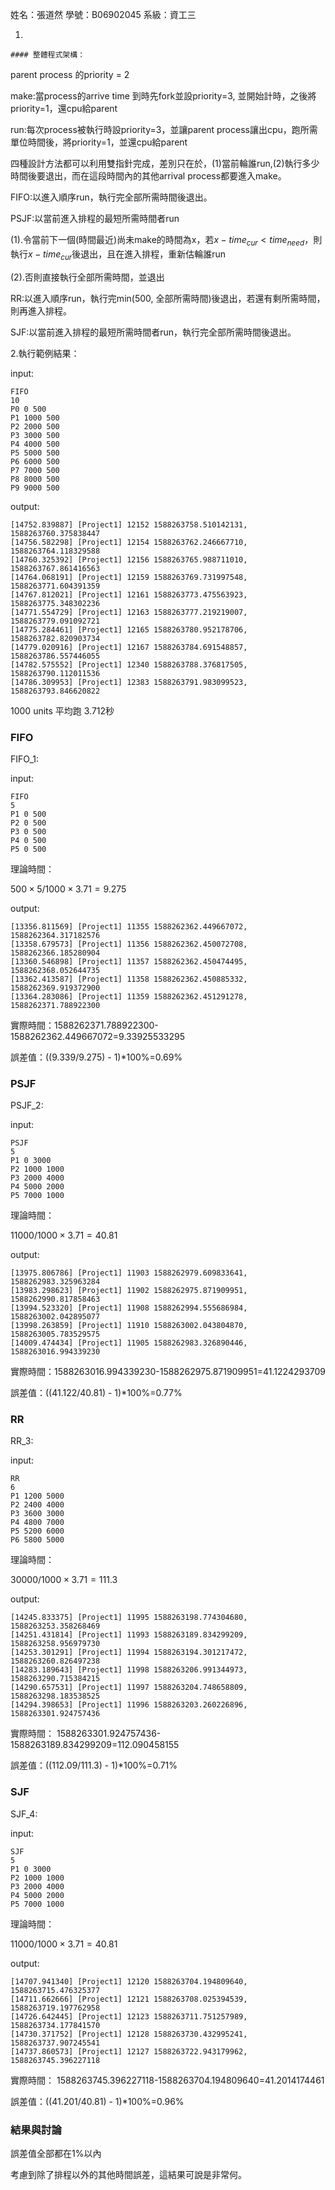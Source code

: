 姓名：張道然  學號：B06902045  系級：資工三

1.

	#### 整體程式架構：

parent process 的priority = 2

make:當process的arrive time 到時先fork並設priority=3, 並開始計時，之後將priority=1，還cpu給parent

run:每次process被執行時設priority=3，並讓parent process讓出cpu，跑所需單位時間後，將priority=1，並還cpu給parent



四種設計方法都可以利用雙指針完成，差別只在於，(1)當前輪誰run,(2)執行多少時間後要退出，而在這段時間內的其他arrival process都要進入make。

FIFO:以進入順序run，執行完全部所需時間後退出。

PSJF:以當前進入排程的最短所需時間者run

(1).令當前下一個(時間最近)尚未make的時間為x，若$x - time_{cur} < time_{need}$，則執行$x-time_{cur}$後退出，且在進入排程，重新估輪誰run

(2).否則直接執行全部所需時間，並退出

RR:以進入順序run，執行完min(500, 全部所需時間)後退出，若還有剩所需時間，則再進入排程。

SJF:以當前進入排程的最短所需時間者run，執行完全部所需時間後退出。



2.執行範例結果：

input:

```pseudocode
FIFO
10
P0 0 500
P1 1000 500
P2 2000 500
P3 3000 500
P4 4000 500
P5 5000 500
P6 6000 500
P7 7000 500
P8 8000 500
P9 9000 500
```

output:

```pseudocode
[14752.839887] [Project1] 12152 1588263758.510142131, 1588263760.375838447
[14756.582298] [Project1] 12154 1588263762.246667710, 1588263764.118329588
[14760.325392] [Project1] 12156 1588263765.988711010, 1588263767.861416563
[14764.068191] [Project1] 12159 1588263769.731997548, 1588263771.604391359
[14767.812021] [Project1] 12161 1588263773.475563923, 1588263775.348302236
[14771.554729] [Project1] 12163 1588263777.219219007, 1588263779.091092721
[14775.284461] [Project1] 12165 1588263780.952178706, 1588263782.820903734
[14779.020916] [Project1] 12167 1588263784.691548857, 1588263786.557446055
[14782.575552] [Project1] 12340 1588263788.376817505, 1588263790.112011536
[14786.309953] [Project1] 12383 1588263791.983099523, 1588263793.846620822
```

1000 units 平均跑 3.712秒

### FIFO

FIFO_1:

input:

```pseudocode
FIFO
5
P1 0 500
P2 0 500
P3 0 500
P4 0 500
P5 0 500
```

理論時間：

$500\times5/1000\times3.71=9.275$

output:

```pseudocode
[13356.811569] [Project1] 11355 1588262362.449667072, 1588262364.317182576
[13358.679573] [Project1] 11356 1588262362.450072708, 1588262366.185280904
[13360.546898] [Project1] 11357 1588262362.450474495, 1588262368.052644735
[13362.413587] [Project1] 11358 1588262362.450885332, 1588262369.919372900
[13364.283086] [Project1] 11359 1588262362.451291278, 1588262371.788922300
```

實際時間：1588262371.788922300-1588262362.449667072=9.33925533295

誤差值：((9.339/9.275) - 1)*100%=0.69%

### PSJF

PSJF_2:

input:

```pseudocode
PSJF
5
P1 0 3000
P2 1000 1000
P3 2000 4000
P4 5000 2000
P5 7000 1000
```

理論時間：

$11000/1000\times3.71=40.81$

output:

```pseudocode
[13975.806786] [Project1] 11903 1588262979.609833641, 1588262983.325963284
[13983.298623] [Project1] 11902 1588262975.871909951, 1588262990.817858463
[13994.523320] [Project1] 11908 1588262994.555686984, 1588263002.042895077
[13998.263859] [Project1] 11910 1588263002.043804870, 1588263005.783529575
[14009.474434] [Project1] 11905 1588262983.326890446, 1588263016.994339230
```

實際時間：1588263016.994339230-1588262975.871909951=41.1224293709 

誤差值：((41.122/40.81) - 1)*100%=0.77%

### RR

RR_3:

input:

```pseudocode
RR
6
P1 1200 5000
P2 2400 4000
P3 3600 3000
P4 4800 7000
P5 5200 6000
P6 5800 5000
```

理論時間：

$30000/1000\times3.71=111.3$

output:

```pseudocode
[14245.833375] [Project1] 11995 1588263198.774304680, 1588263253.358268469
[14251.431814] [Project1] 11993 1588263189.834299209, 1588263258.956979730
[14253.301291] [Project1] 11994 1588263194.301217472, 1588263260.826497238
[14283.189643] [Project1] 11998 1588263206.991344973, 1588263290.715384215
[14290.657531] [Project1] 11997 1588263204.748658809, 1588263298.183538525
[14294.398653] [Project1] 11996 1588263203.260226896, 1588263301.924757436
```

實際時間： 1588263301.924757436-1588263189.834299209=112.090458155

誤差值：((112.09/111.3) - 1)*100%=0.71%

### SJF

SJF_4:

input:

```pseudocode
SJF
5
P1 0 3000
P2 1000 1000
P3 2000 4000
P4 5000 2000
P5 7000 1000
```

理論時間：

$11000/1000\times3.71=40.81$

output:

```pseudocode
[14707.941340] [Project1] 12120 1588263704.194809640, 1588263715.476325377
[14711.662666] [Project1] 12121 1588263708.025394539, 1588263719.197762958
[14726.642445] [Project1] 12123 1588263711.751257989, 1588263734.177841570
[14730.371752] [Project1] 12128 1588263730.432995241, 1588263737.907245541
[14737.860573] [Project1] 12127 1588263722.943179962, 1588263745.396227118
```

實際時間： 1588263745.396227118-1588263704.194809640=41.2014174461

誤差值：((41.201/40.81) - 1)*100%=0.96%



### 結果與討論

誤差值全部都在1%以內

考慮到除了排程以外的其他時間誤差，這結果可說是非常何。
